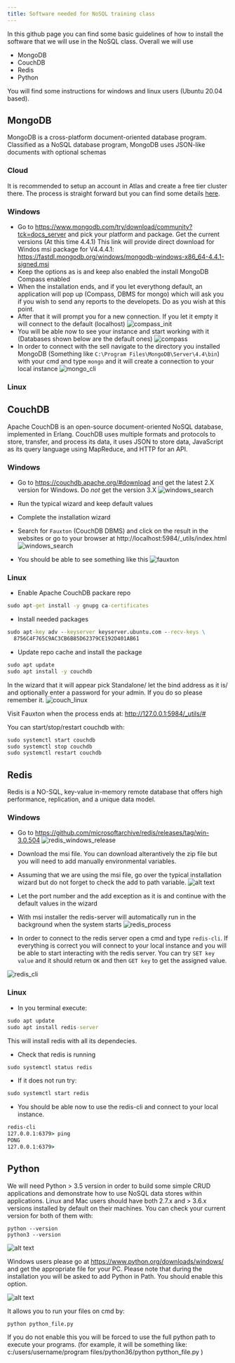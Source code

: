 ```yaml
---
title: Software needed for NoSQL training class
---
```

In this github page you can find some basic guidelines of how to install the software that we will use in the NoSQL class. Overall we will use
- MongoDB
- CouchDB
- Redis
- Python

You will find some instructions for windows and linux users (Ubuntu 20.04 based). 

## MongoDB
MongoDB is a cross-platform document-oriented database program. Classified as a NoSQL database program, MongoDB uses JSON-like documents with optional schemas

### Cloud 

It is recommended to setup an account in Atlas and create a free tier cluster there. The process is straight forward but you can find some details [here](docs/atlas.md). 

### Windows
- Go to https://www.mongodb.com/try/download/community?tck=docs_server and pick your platform and package. Get the current versions (At this time 4.4.1)
This link will provide direct download for Windos msi package for V4.4.4.1: https://fastdl.mongodb.org/windows/mongodb-windows-x86_64-4.4.1-signed.msi
- Keep the options as is and keep also enabled the install MongoDB Compass enabled
- When the installation ends, and if you let everythong default, an application will pop up (Compass, DBMS for mongo) which will ask you if you wish to send any reports to the developets. Do as you wish at this point. 
- After that it will prompt you for a new connection. If you let it empty it will connect to the default (localhost)
![compass_init](images/compass.PNG)
- You will be able now to see your instance and start working with it (Databases shown below are the default ones)
![compass](images/compass2.PNG)
- In order to connect with the sell navigate to the directory you installed MongoDB (Something like `C:\Program Files\MongoDB\Server\4.4\bin`) with your cmd and type `mongo` and it will create a connection to your local instance
![mongo_cli](images/mongoshell.PNG)

### Linux

## CouchDB
Apache CouchDB is an open-source document-oriented NoSQL database, implemented in Erlang. CouchDB uses multiple formats and protocols to store, transfer, and process its data, it uses JSON to store data, JavaScript as its query language using MapReduce, and HTTP for an API.

### Windows
- Go to https://couchdb.apache.org/#download and get the latest 2.X version for Windows. Do *not* get the version 3.X 
![windows_search](images/windows_couch_install.PNG)
- Run the typical wizard  and keep default values
- Complete the installation wizard
- Search for `Fauxton` (CouchDB DBMS) and click on the result in the websites or go to your browser at http://localhost:5984/_utils/index.html 
![windows_search](images/windows_couch_fauxton.PNG)

- You should be able to see something like this
![fauxton](images/fauxton_web.PNG)

### Linux

- Enable Apache CouchDB packare repo
```cmd
sudo apt-get install -y gnupg ca-certificates
```
- Install needed packages
```cmd
sudo apt-key adv --keyserver keyserver.ubuntu.com --recv-keys \
  8756C4F765C9AC3CB6B85D62379CE192D401AB61
```

- Update repo cache and install the package
```cmd
sudo apt update
sudo apt install -y couchdb
```
In the wizard that it will appear pick Standalone/ let the bind address as it is/ and optionally enter a password for your admin. If you do so please remember it.
![couch_linux](/images/couch_linux.png)

Visit Fauxton when the process ends at: http://127.0.0.1:5984/_utils/#

You can start/stop/restart couchdb with:

```cmd
sudo systemctl start couchdb 
sudo systemctl stop couchdb
sudo systemctl restart couchdb 
```

## Redis
Redis is a NO-SQL, key-value in-memory remote database that offers high performance, replication, and a unique data model. 

### Windows
- Go to https://github.com/microsoftarchive/redis/releases/tag/win-3.0.504
![redis_windows_release](/images/redis_windows_release.PNG)

- Download the msi file. You can download alterantively the zip file but you will need to add manually environmental variables.
- Assuming that we are using the msi file, go over the typical installation wizard but do not forget to check the add to path variable.
![alt text](/images/redis_windows_path.PNG)

- Let the port number and the add exception as it is and continue with the default values in the wizard
- With msi installer the redis-server will automatically run in the background when the system starts
![redis_process](/images/redis_windows_redis_server.PNG)

- In order to connect to the redis server open a cmd and type `redis-cli`. If everything is correct you will connect to your local instance and you will be able to start interacting with the redis server. You can try `SET key value` and it should return `OK` and then `GET key` to get the assigned value.

![redis_cli](/images/redis_windows_redis_cli.PNG)


### Linux

- In you terminal execute:
```cmd
sudo apt update
sudo apt install redis-server
```
This will install redis with all its dependecies.

- Check that redis is running
```cmd
sudo systemctl status redis
```
- If it does not run try:
```cmd
sudo systemctl start redis
```
- You should be able now to use the redis-cli and connect to your local instance.
```cmd
redis-cli
127.0.0.1:6379> ping
PONG
127.0.0.1:6379> 
```

## Python

We will need Python > 3.5 version in order to build some simple CRUD applications and demonstrate how to use NoSQL data stores within applications.
Linux and Mac users should have both 2.7.x and > 3.6.x versions installed by default on their machines. You can check your current version for both of them with:

```
python --version
python3 --version
```

![alt text](/images/pythonv.png)

Windows users please go at https://www.python.org/downloads/windows/ and get the appropriate file for your PC. Please note that during the installation you will be asked to add Python in Path. You should enable this option. 

![alt text](/images/pythonpath.png)

It allows you to run your files on cmd by: 

```
python python_file.py
```

If you do not enable this you will be forced to use the full python path to execute your programs. (for example, it will be something like: 
c:/users/username/program files/python36/python pytthon_file.py )
